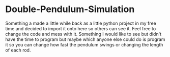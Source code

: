 # Double-Pendulum-Simulation
Something a made a little while back as a little python project in my free time and decided to import it onto here so others can see it. Feel free to change the code and mess with it. Something I would like to see but didn't have the time to program but maybe which anyone else could do is program it so you can change how fast the pendulum swings or changing the length of each rod. 
